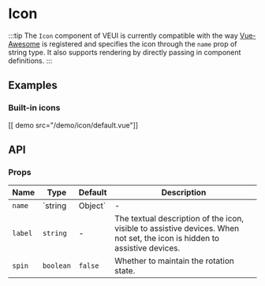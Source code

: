 # Icon

:::tip
The `Icon` component of VEUI is currently compatible with the way [Vue-Awesome](https://github.com/Justineo/vue-awesome) is registered and specifies the icon through the `name` prop of string type. It also supports rendering by directly passing in component definitions.
:::

## Examples

### Built-in icons

[[ demo src="/demo/icon/default.vue"]]

## API

### Props

| Name | Type | Default | Description |
| -- | -- | -- | -- |
| ``name`` | `string | Object` | - | The name of the icon or its component definition. |
| ``label`` | `string` | - | The textual description of the icon, visible to assistive devices. When not set, the icon is hidden to assistive devices. |
| ``spin`` | `boolean` | `false` | Whether to maintain the rotation state. |
